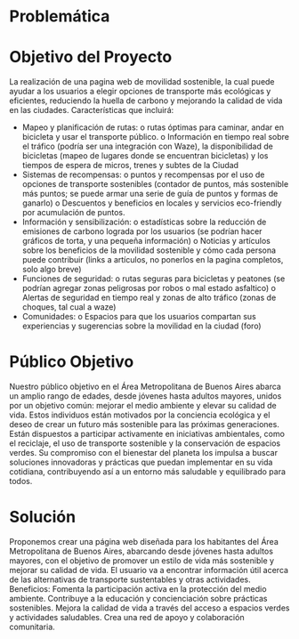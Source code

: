 # Problemática


# Objetivo del Proyecto
La realización de una pagina web de movilidad sostenible, la cual puede ayudar a los
usuarios a elegir opciones de transporte más ecológicas y eficientes, reduciendo la
huella de carbono y mejorando la calidad de vida en las ciudades.
Características que incluirá:
-  Mapeo y planificación de rutas:
o rutas óptimas para caminar, andar en bicicleta y usar el transporte
público.
o Información en tiempo real sobre el tráfico (podría ser una
integración con Waze), la disponibilidad de bicicletas (mapeo de
lugares donde se encuentran bicicletas) y los tiempos de espera de
micros, trenes y subtes de la Ciudad
-  Sistemas de recompensas:
o puntos y recompensas por el uso de opciones de transporte sostenibles
(contador de puntos, más sostenible más puntos; se puede armar una
serie de guía de puntos y formas de ganarlo)
o Descuentos y beneficios en locales y servicios eco-friendly por acumulación de
puntos.
-  Información y sensibilización:
o estadísticas sobre la reducción de emisiones de carbono lograda por
los usuarios (se podrían hacer gráficos de torta, y una pequeña
información)
o Noticias y artículos sobre los beneficios de la movilidad sostenible y
cómo cada persona puede contribuir (links a artículos, no ponerlos
en la pagina completos, solo algo breve)
-  Funciones de seguridad:
o rutas seguras para bicicletas y peatones (se podrían agregar zonas
peligrosas por robos o mal estado asfaltico)
o Alertas de seguridad en tiempo real y zonas de alto tráfico (zonas de
choques, tal cual a waze)
-  Comunidades:
o Espacios para que los usuarios compartan sus experiencias y
sugerencias sobre la movilidad en la ciudad (foro)


# Público Objetivo
Nuestro público objetivo en el Área Metropolitana de Buenos Aires abarca un amplio rango de edades, desde jóvenes hasta adultos mayores, unidos por un objetivo común: mejorar el medio ambiente y elevar su calidad de vida. Estos individuos están motivados por la conciencia ecológica y el deseo de crear un futuro más sostenible para las próximas generaciones. Están dispuestos a participar activamente en iniciativas ambientales, como el reciclaje, el uso de transporte sostenible y la conservación de espacios verdes. Su compromiso con el bienestar del planeta los impulsa a buscar soluciones innovadoras y prácticas que puedan implementar en su vida cotidiana, contribuyendo así a un entorno más saludable y equilibrado para todos.

# Solución
Proponemos crear una página web diseñada para los habitantes del Área Metropolitana de Buenos Aires, abarcando desde jóvenes hasta adultos mayores, con el objetivo de promover un estilo de vida más sostenible y mejorar su calidad de vida. El usuario va a encontrar
información útil acerca de las alternativas de transporte sustentables y otras actividades. 
Beneficios:
Fomenta la participación activa en la protección del medio ambiente.
Contribuye a la educación y concienciación sobre prácticas sostenibles.
Mejora la calidad de vida a través del acceso a espacios verdes y actividades saludables.
Crea una red de apoyo y colaboración comunitaria.

